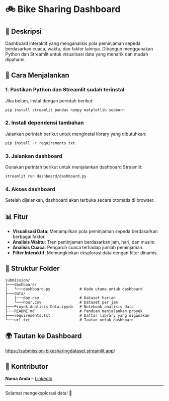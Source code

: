 # 🚲 Bike Sharing Dashboard

## 📌 Deskripsi
Dashboard interaktif yang menganalisis pola peminjaman sepeda berdasarkan cuaca, waktu, dan faktor lainnya. Dibangun menggunakan Python dan Streamlit untuk visualisasi data yang menarik dan mudah dipahami.

## 🚀 Cara Menjalankan
### 1. Pastikan Python dan Streamlit sudah terinstal
Jika belum, instal dengan perintah berikut:
```sh
pip install streamlit pandas numpy matplotlib seaborn
```

### 2. Install dependensi tambahan
Jalankan perintah berikut untuk menginstal library yang dibutuhkan:
```sh
pip install -r requirements.txt
```

### 3. Jalankan dashboard
Gunakan perintah berikut untuk menjalankan dashboard Streamlit:
```sh
streamlit run dashboard/dashboard.py
```

### 4. Akses dashboard
Setelah dijalankan, dashboard akan terbuka secara otomatis di browser.

## 📊 Fitur
- **Visualisasi Data**: Menampilkan pola peminjaman sepeda berdasarkan berbagai faktor.
- **Analisis Waktu**: Tren peminjaman berdasarkan jam, hari, dan musim.
- **Analisis Cuaca**: Pengaruh cuaca terhadap jumlah peminjaman.
- **Filter Interaktif**: Memungkinkan eksplorasi data dengan filter dinamis.

## 📂 Struktur Folder
```
submission/
├───dashboard/
│   └───dashboard.py             # Kode utama untuk dashboard
├───data/
│   ├───day.csv                  # Dataset harian
│   └───hour.csv                 # Dataset per jam
├───Proyek Analisis Data.ipynb   # Notebook analisis data
├───README.md                    # Panduan menjalankan proyek
├───requirements.txt             # Daftar library yang digunakan
└───url.txt                      # Tautan untuk dashboard
```

## 🌍 Tautan ke Dashboard
https://submission-bikesharingdataset.streamlit.app/

## 👤 Kontributor
**Nama Anda** – [LinkedIn](https://www.linkedin.com/in/dewi-puspita-241517272/)

---

Selamat mengeksplorasi data! 🚀

